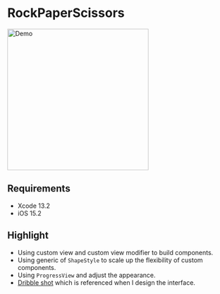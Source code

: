 # RockPaperScissors

<img src="Documentation/demo.gif" alt="Demo" width="320"/>

## Requirements
* Xcode 13.2
* iOS 15.2

## Highlight
* Using custom view and custom view modifier to build components.
* Using generic of `ShapeStyle` to scale up the flexibility of custom components.
* Using `ProgressView` and adjust the appearance.
* [Dribble shot](https://dribbble.com/shots/14433770-Gaming-App) which is referenced when I design the interface.


